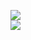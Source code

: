 [![](https://img.shields.io/badge/Made%20With-Github%20Spray-lightgrey.svg?style=for-the-badge&logo=github)](https://github.com/Annihil/github-spray#13737)  
[![](https://i.imgur.com/2DrTn0Z.gif)](https://github.com/Annihil/github-spray)